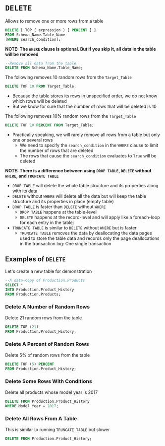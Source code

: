# `DELETE`

Allows to remove one or more rows from a table

```sql
DELETE [ TOP ( expression ) [ PERCENT ] ]  
FROM Schema_Name.Table_Name
[WHERE search_condition];
```

**NOTE: The `WHERE` clause is optional. But if you skip it, all data in the table will be removed**

```sql
--Remove all data from the table
DELETE FROM Schema_Name.Table_Name;
```

The following removes 10 random rows from the `Target_Table`

```sql
DELETE TOP 10 FROM Target_Table;  
```

- Because the table stores its rows in unspecified order, we do not know which rows will be deleted 
- But we know for sure that the number of rows that will be deleted is 10

The following removes 10% random rows from the `Target_Table`

```sql
DELETE TOP 10 PERCENT FROM Target_Table;
```

- Practically speaking, we will rarely remove all rows from a table but only one or several rows
  - We need to specify the `search_condition` in the `WHERE` clause to limit the number of rows that are deleted
  - The rows that cause the `search_condition` evaluates to `True` will be deleted

**NOTE: There is a difference between using `DROP TABLE`, `DELETE` without `WHERE`, and `TRUNCATE TABLE`**

- `DROP TABLE` will delete the whole table structure and its properties along with its data
- `DELETE` without `WHERE` will delete all the data but will keep the table structure and its properties in place (empty table)
- `DROP TABLE` is faster than `DELETE` without `WHERE`
  - `DROP TABLE` happens at the table-level
  - `DELETE` happens at the record-level and will apply like a foreach-loop for each entry in the tablej
- `TRUNCATE TABLE` is similar to `DELETE` without `WHERE` but is faster
  - `TRUNCATE TABLE` removes the data by deallocating the data pages used to store the table data and records only the page deallocations in the transaction log: One single transaction

## Examples of `DELETE`

Let's create a new table for demonstration

```sql
--A data-copy of Production.Products
SELECT * 
INTO Production.Product_History
FROM Production.Products;
```

### Delete A Number of Random Rows

Delete 21 random rows from the table

```sql
DELETE TOP (21)
FROM Production.Product_History;
```

### Delete A Percent of Random Rows

Delete 5% of random rows from the table

```sql
DELETE TOP (5) PERCENT
FROM Production.Product_History;
```

### Delete Some Rows With Conditions

Delete all products whose model year is 2017

```sql
DELETE FROM Production.Product_History
WHERE Model_Year = 2017;
```

### Delete All Rows From A Table

This is similar to running `TRUNCATE TABLE` but slower

```sql
DELETE FROM Production.Product_History;
```

